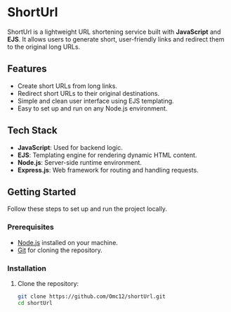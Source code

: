 # ShortUrl

ShortUrl is a lightweight URL shortening service built with **JavaScript** and **EJS**. It allows users to generate short, user-friendly links and redirect them to the original long URLs.

## Features

- Create short URLs from long links.
- Redirect short URLs to their original destinations.
- Simple and clean user interface using EJS templating.
- Easy to set up and run on any Node.js environment.

## Tech Stack

- **JavaScript**: Used for backend logic.
- **EJS**: Templating engine for rendering dynamic HTML content.
- **Node.js**: Server-side runtime environment.
- **Express.js**: Web framework for routing and handling requests.

## Getting Started

Follow these steps to set up and run the project locally.

### Prerequisites

- [Node.js](https://nodejs.org/) installed on your machine.
- [Git](https://git-scm.com/) for cloning the repository.

### Installation

1. Clone the repository:
   ```bash
   git clone https://github.com/Omc12/shortUrl.git
   cd shortUrl
